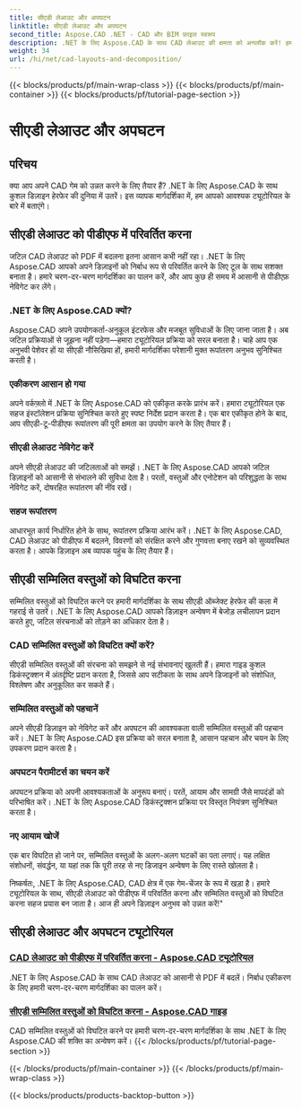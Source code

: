 ```yaml
---
title: सीएडी लेआउट और अपघटन
linktitle: सीएडी लेआउट और अपघटन
second_title: Aspose.CAD .NET - CAD और BIM फ़ाइल स्वरूप
description: .NET के लिए Aspose.CAD के साथ CAD लेआउट की क्षमता को अनलॉक करें! हमारे गाइड का उपयोग करके आसानी से डिज़ाइन को पीडीएफ में बदलें। सम्मिलित वस्तुओं को आसानी से विघटित करने में महारत हासिल करें।
weight: 34
url: /hi/net/cad-layouts-and-decomposition/
---
```


{{< blocks/products/pf/main-wrap-class >}}
{{< blocks/products/pf/main-container >}}
{{< blocks/products/pf/tutorial-page-section >}}

# सीएडी लेआउट और अपघटन




## परिचय

क्या आप अपने CAD गेम को उन्नत करने के लिए तैयार हैं? .NET के लिए Aspose.CAD के साथ कुशल डिज़ाइन हेरफेर की दुनिया में उतरें। इस व्यापक मार्गदर्शिका में, हम आपको आवश्यक ट्यूटोरियल के बारे में बताएंगे।
## सीएडी लेआउट को पीडीएफ में परिवर्तित करना

जटिल CAD लेआउट को PDF में बदलना इतना आसान कभी नहीं रहा। .NET के लिए Aspose.CAD आपको अपने डिज़ाइनों को निर्बाध रूप से परिवर्तित करने के लिए टूल के साथ सशक्त बनाता है। हमारे चरण-दर-चरण मार्गदर्शिका का पालन करें, और आप कुछ ही समय में आसानी से पीडीएफ़ नेविगेट कर लेंगे।

### .NET के लिए Aspose.CAD क्यों?

Aspose.CAD अपने उपयोगकर्ता-अनुकूल इंटरफेस और मजबूत सुविधाओं के लिए जाना जाता है। अब जटिल प्रक्रियाओं से जूझना नहीं पड़ेगा—हमारा ट्यूटोरियल प्रक्रिया को सरल बनाता है। चाहे आप एक अनुभवी पेशेवर हों या सीएडी नौसिखिया हों, हमारी मार्गदर्शिका परेशानी मुक्त रूपांतरण अनुभव सुनिश्चित करती है।

### एकीकरण आसान हो गया

अपने वर्कफ़्लो में .NET के लिए Aspose.CAD को एकीकृत करके प्रारंभ करें। हमारा ट्यूटोरियल एक सहज इंस्टॉलेशन प्रक्रिया सुनिश्चित करते हुए स्पष्ट निर्देश प्रदान करता है। एक बार एकीकृत होने के बाद, आप सीएडी-टू-पीडीएफ रूपांतरण की पूरी क्षमता का उपयोग करने के लिए तैयार हैं।

### सीएडी लेआउट नेविगेट करें

अपने सीएडी लेआउट की जटिलताओं को समझें। .NET के लिए Aspose.CAD आपको जटिल डिज़ाइनों को आसानी से संभालने की सुविधा देता है। परतों, वस्तुओं और एनोटेशन को परिशुद्धता के साथ नेविगेट करें, दोषरहित रूपांतरण की नींव रखें।

### सहज रूपांतरण

आधारभूत कार्य निर्धारित होने के साथ, रूपांतरण प्रक्रिया आरंभ करें। .NET के लिए Aspose.CAD, CAD लेआउट को पीडीएफ में बदलने, विवरणों को संरक्षित करने और गुणवत्ता बनाए रखने को सुव्यवस्थित करता है। आपके डिज़ाइन अब व्यापक पहुंच के लिए तैयार हैं।

## सीएडी सम्मिलित वस्तुओं को विघटित करना

सम्मिलित वस्तुओं को विघटित करने पर हमारी मार्गदर्शिका के साथ सीएडी ऑब्जेक्ट हेरफेर की कला में गहराई से उतरें। .NET के लिए Aspose.CAD आपको डिज़ाइन अन्वेषण में बेजोड़ लचीलापन प्रदान करते हुए, जटिल संरचनाओं को तोड़ने का अधिकार देता है।

### CAD सम्मिलित वस्तुओं को विघटित क्यों करें?

सीएडी सम्मिलित वस्तुओं की संरचना को समझने से नई संभावनाएं खुलती हैं। हमारा गाइड कुशल डिकंस्ट्रक्शन में अंतर्दृष्टि प्रदान करता है, जिससे आप सटीकता के साथ अपने डिजाइनों को संशोधित, विश्लेषण और अनुकूलित कर सकते हैं।

### सम्मिलित वस्तुओं को पहचानें

अपने सीएडी डिज़ाइन को नेविगेट करें और अपघटन की आवश्यकता वाली सम्मिलित वस्तुओं की पहचान करें। .NET के लिए Aspose.CAD इस प्रक्रिया को सरल बनाता है, आसान पहचान और चयन के लिए उपकरण प्रदान करता है।

### अपघटन पैरामीटर्स का चयन करें

अपघटन प्रक्रिया को अपनी आवश्यकताओं के अनुरूप बनाएं। परतें, आयाम और सामग्री जैसे मापदंडों को परिभाषित करें। .NET के लिए Aspose.CAD डिकंस्ट्रक्शन प्रक्रिया पर विस्तृत नियंत्रण सुनिश्चित करता है।

### नए आयाम खोजें

एक बार विघटित हो जाने पर, सम्मिलित वस्तुओं के अलग-अलग घटकों का पता लगाएं। यह लक्षित संशोधनों, संवर्द्धन, या यहां तक कि पूरी तरह से नए डिजाइन अन्वेषण के लिए रास्ते खोलता है।

निष्कर्षतः, .NET के लिए Aspose.CAD, CAD क्षेत्र में एक गेम-चेंजर के रूप में खड़ा है। हमारे ट्यूटोरियल के साथ, सीएडी लेआउट को पीडीएफ में परिवर्तित करना और सम्मिलित वस्तुओं को विघटित करना सहज प्रयास बन जाता है। आज ही अपने डिज़ाइन अनुभव को उन्नत करें!"
## सीएडी लेआउट और अपघटन ट्यूटोरियल
### [CAD लेआउट को पीडीएफ में परिवर्तित करना - Aspose.CAD ट्यूटोरियल](./converting-cad-layouts-to-pdf/)
.NET के लिए Aspose.CAD के साथ CAD लेआउट को आसानी से PDF में बदलें। निर्बाध एकीकरण के लिए हमारी चरण-दर-चरण मार्गदर्शिका का पालन करें।
### [सीएडी सम्मिलित वस्तुओं को विघटित करना - Aspose.CAD गाइड](./decomposing-cad-insert-objects/)
CAD सम्मिलित वस्तुओं को विघटित करने पर हमारी चरण-दर-चरण मार्गदर्शिका के साथ .NET के लिए Aspose.CAD की शक्ति का अन्वेषण करें।
{{< /blocks/products/pf/tutorial-page-section >}}

{{< /blocks/products/pf/main-container >}}
{{< /blocks/products/pf/main-wrap-class >}}

{{< blocks/products/products-backtop-button >}}
